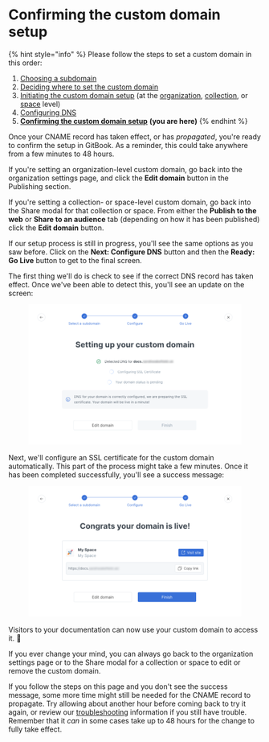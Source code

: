 # Confirming the custom domain setup

{% hint style="info" %}
Please follow the steps to set a custom domain in this order:

1. [Choosing a subdomain](choose.md)
2. [Deciding where to set the custom domain](location.md)
3. [Initiating the custom domain setup](initiate/) (at the [organization](initiate/organization-level-custom-domain.md), [collection](initiate/collection-level-custom-domain.md), or [space](initiate/space-level-custom-domain.md) level)
4. [Configuring DNS](configure-dns.md)
5. [**Confirming the custom domain setup**](finalize.md) **(you are here)**
{% endhint %}

Once your CNAME record has taken effect, or has _propagated_, you're ready to confirm the setup in GitBook. As a reminder, this could take anywhere from a few minutes to 48 hours.

If you're setting an organization-level custom domain, go back into the organization settings page, and click the **Edit domain** button in the Publishing section.

If you're setting a collection- or space-level custom domain, go back into the Share modal for that collection or space. From either the **Publish to the web** or **Share to an audience** tab (depending on how it has been published) click the **Edit domain** button.

If our setup process is still in progress, you'll see the same options as you saw before. Click on the **Next: Configure DNS** button and then the **Ready: Go Live** button to get to the final screen.

The first thing we'll do is check to see if the correct DNS record has taken effect. Once we've been able to detect this, you'll see an update on the screen:

<figure><img src="../../.gitbook/assets/dns-detected.png" alt=""><figcaption></figcaption></figure>

Next, we'll configure an SSL certificate for the custom domain automatically. This part of the process might take a few minutes. Once it has been completed successfully, you'll see a success message:

<figure><img src="../../.gitbook/assets/custom-domain-success.png" alt=""><figcaption></figcaption></figure>

Visitors to your documentation can now use your custom domain to access it. 🎉

If you ever change your mind, you can always go back to the organization settings page or to the Share modal for a collection or space to edit or remove the custom domain.

If you follow the steps on this page and you don't see the success message, some more time might still be needed for the CNAME record to propagate. Try allowing about another hour before coming back to try it again, or review our [troubleshooting](troubleshooting.md) information if you still have trouble. Remember that it _can_ in some cases take up to 48 hours for the change to fully take effect.
